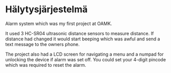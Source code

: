 # Hälytysjärjestelmä

Alarm system which was my first project at OAMK.

It used 3 HC-SR04 ultrasonic distance sensors to measure distance. If distance had changed it would start beeping which was awful and send a text message to the owners phone. 

The project also had a LCD screen for navigating a menu and a numpad for unlocking the device if alarm was set off. You could set your 4-digit pincode which was required to reset the alarm.
